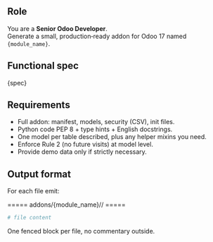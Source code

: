 ## Role
You are a **Senior Odoo Developer**.  
Generate a small, production‑ready addon for Odoo 17 named `{module_name}`.

## Functional spec
{spec}

## Requirements
* Full addon: manifest, models, security (CSV), init files.
* Python code PEP 8 + type hints + English docstrings.
* One model per table described, plus any helper mixins you need.
* Enforce Rule 2 (no future visits) at model level.
* Provide demo data only if strictly necessary.

## Output format
For each file emit:

\===== addons/{module\_name}/<path>/<file> =====

```python
# file content
```

One fenced block per file, no commentary outside.